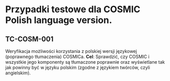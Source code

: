 # Przypadki testowe dla COSMIC Polish language version.

## TC-COSM-001

Weryfikacja możliwości korzystania z polskiej wersji językowej (poprawnego tłumaczenia) COSMICa.
**Cel**: Sprawdzić, czy COSMIC i wszystkie jego komponenty są tłumaczone poprawnie oraz wyświetlane tak jak powinny być w języku polskim (zgodne z językiem twórców, czyli angielskim).
